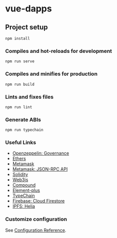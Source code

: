 # vue-dapps

## Project setup

```
npm install
```

### Compiles and hot-reloads for development

```
npm run serve
```

### Compiles and minifies for production

```
npm run build
```

### Lints and fixes files

```
npm run lint
```

### Generate ABIs

```
npm run typechain
```

### Useful Links

- [Openzeppelin: Governance](https://docs.openzeppelin.com/contracts/4.x/governance)
- [Ethers](https://docs.ethers.org/v6/)
- [Metamask](https://docs.metamask.io/wallet/how-to/)
- [Metamask: JSON-RPC API](https://docs.metamask.io/wallet/reference/rpc-api/#wallet_watchasset)
- [Solidity](https://solidity-jp.readthedocs.io/ja/latest/index.html)
- [Web3js](https://web3js.readthedocs.io/en/v1.2.11/index.html)
- [Compound](https://compound.finance/governance)
- [Element-plus](https://element-plus.org/en-US/component/button.html)
- [TypeChain](https://github.com/dethcrypto/TypeChain)
- [Firebase: Cloud Firestore](https://firebase.google.com/docs/firestore?authuser=0)
- [IPFS: Helia](https://github.com/ipfs/helia)

### Customize configuration

See [Configuration Reference](https://cli.vuejs.org/config/).
